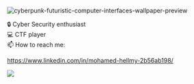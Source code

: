 
![cyberpunk-futuristic-computer-interfaces-wallpaper-preview](https://user-images.githubusercontent.com/55303037/165060541-4f6bc5bd-e366-4a27-9132-f2b4f2263b03.jpg)


🔒 Cyber Security enthusiast\
💻 CTF player\
📫 How to reach me:&nbsp;


https://www.linkedin.com/in/mohamed-hellmy-2b56ab198/



<p>
<img allign="right" src="https://github-readme-stats.vercel.app/api?username=rivit98&count_private=true&show_icons=true&theme=blueberry"/>
</p>

